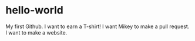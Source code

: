 # hello-world
My first Github.
I want to earn a T-shirt!
I want Mikey to make a pull request.
I want to make a website.
